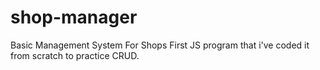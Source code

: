 # shop-manager
Basic Management System For Shops
First JS program that i've coded it from scratch to practice CRUD.

